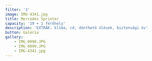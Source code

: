```yaml
---
filter: '3'
image: IMG-4341.jpg
title: Mercedes Sprinter
capacity: '19 + 1 férőhely'
description: 'EXTRÁK: klíma, cd, dönthető ülések, biztonsági öv'
button: Galéria
gallery:
    - IMG_0098.JPG
    - IMG_0099.JPG
    - IMG-4341.jpg
---
```

